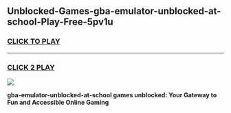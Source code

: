 
## Unblocked-Games-gba-emulator-unblocked-at-school-Play-Free-5pv1u
<h3>
<a href="https://premium76.site?title=gba-emulator-unblocked-at-school&ref=18A1">CLICK TO PLAY</a></h3>
<hr>

<h3>
<a href="https://premium76.site?title=gba-emulator-unblocked-at-school&ref=18A1">CLICK 2 PLAY</a>
  
</h3>

<a href="https://premium76.site?title=gba-emulator-unblocked-at-school&ref=18A1"><img src="https://clearcache.store/games.png"></a>


**gba-emulator-unblocked-at-school games unblocked: Your Gateway to Fun and Accessible Online Gaming**
